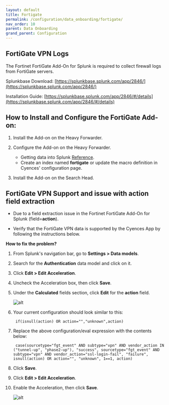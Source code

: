 ```yaml
---
layout: default
title: Fortigate
permalink: /configuration/data_onboarding/fortigate/
nav_order: 10
parent: Data Onboarding
grand_parent: Configuration
---
```



## **FortiGate VPN Logs**

The Fortinet FortiGate Add-On for Splunk is required to collect firewall logs from FortiGate servers. 

Splunkbase Download: 
[https://splunkbase.splunk.com/app/2846/](https://splunkbase.splunk.com/app/2846/) 

Installation Guide: 
[https://splunkbase.splunk.com/app/2846/#/details](https://splunkbase.splunk.com/app/2846/#/details) 

## How to Install and Configure the FortiGate Add-on: 

1. Install the Add-on on the Heavy Forwarder.

2. Configure the Add-on on the Heavy Forwarder.
    * Getting data into Splunk [Reference](https://splunkbase.splunk.com/app/2846/#/details).
    * Create an index named **fortigate** or update the macro definition in Cyences' configuration page.

3. Install the Add-on on the Search Head.

## FortiGate VPN Support and issue with action field extraction 

* Due to a field extraction issue in the Fortinet FortiGate Add-On for Splunk (field=**action**). 

* Verify that the FortiGate VPN data is supported by the Cyences App by following the instructions below. 

**How to fix the problem?**

1. From Splunk's navigation bar, go to **Settings > Data models**. 

2. Search for the **Authentication** data model and click on it. 

3. Click **Edit > Edit Acceleration**. 

4. Uncheck the Acceleration box, then click **Save**. 

5. Under the **Calculated** fields section, click **Edit** for the **action** field. 

    ![alt](https://github.com/VatsalJagani/Splunk-Cyences-App-for-Splunk/blob/master/docs/assets/edit_action_field.png?raw=true)

6. Your current configuration should look similar to this: 
    
        if(isnull(action) OR action="","unknown",action) 

7. Replace the above configuration/eval expression with the contents below: 
    
        case(sourcetype="fgt_event" AND subtype="vpn" AND vendor_action IN ("tunnel-up", "phase2-up"), "success", sourcetype="fgt_event" AND subtype="vpn" AND vendor_action="ssl-login-fail", "failure", isnull(action) OR action="", "unknown", 1==1, action) 

8. Click **Save**. 

9. Click **Edit > Edit Acceleration**. 

10. Enable the Acceleration, then click **Save**.  

    ![alt](https://github.com/VatsalJagani/Splunk-Cyences-App-for-Splunk/blob/master/docs/assets/edit_acceleration.png?raw=true)
